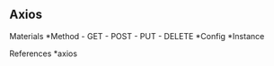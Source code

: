 Axios
-------------
Materials
  *Method
    - GET
    - POST
    - PUT
    - DELETE
  *Config
  *Instance

References
  *axios